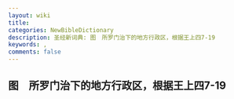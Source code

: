```yaml
---
layout: wiki
title: 
categories: NewBibleDictionary
description: 圣经新词典: 图　所罗门治下的地方行政区，根据王上四7-19
keywords: , 
comments: false
---
```


## 图　所罗门治下的地方行政区，根据王上四7-19












